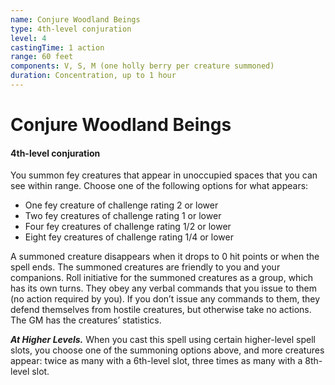```yaml
---
name: Conjure Woodland Beings
type: 4th-level conjuration
level: 4
castingTime: 1 action
range: 60 feet
components: V, S, M (one holly berry per creature summoned)
duration: Concentration, up to 1 hour
---
```


# Conjure Woodland Beings

#### 4th-level conjuration

You summon fey creatures that appear in unoccupied spaces that you can see within range. Choose one of the following options for what appears:

-   One fey creature of challenge rating 2 or lower
-   Two fey creatures of challenge rating 1 or lower
-   Four fey creatures of challenge rating 1/2 or lower
-   Eight fey creatures of challenge rating 1/4 or lower

A summoned creature disappears when it drops to 0 hit points or when the spell ends. The summoned creatures are friendly to you and your companions. Roll initiative for the summoned creatures as a group, which has its own turns. They obey any verbal commands that you issue to them (no action required by you). If you don’t issue any commands to them, they defend themselves from hostile creatures, but otherwise take no actions. The GM has the creatures’ statistics.

_**At Higher Levels.**_ When you cast this spell using certain higher-level spell slots, you choose one of the summoning options above, and more creatures appear: twice as many with a 6th\-level slot, three times as many with a 8th\-level slot.
